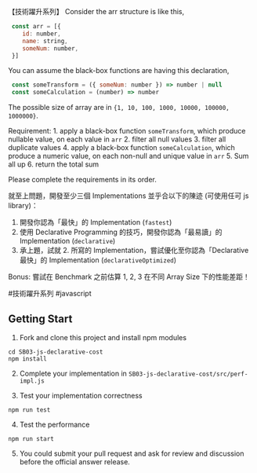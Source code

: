 【技術躍升系列】
Consider the arr structure is like this,
```js
 const arr = [{
    id: number,
    name: string,
    someNum: number,
 }]
```

You can assume the black-box functions are having this declaration,
```js
 const someTransform = ({ someNum: number }) => number | null
 const someCalculation = (number) => number
```

The possible size of array are in `{1, 10, 100, 1000, 10000, 100000, 1000000}`.

Requirement:
    1. apply a black-box function `someTransform`, which produce nullable value, on each value in `arr`
    2. filter all null values
    3. filter all duplicate values
    4. apply a black-box function `someCalculation`, which produce a numeric value, on each non-null and unique value in `arr`
    5. Sum all up
    6. return the total sum

Please complete the requirements in its order.

就至上問題，開發至少三個 Implementations 並乎合以下的陳迹 (可使用任可 js library)：

1. 開發你認為「最快」的 Implementation (`fastest`)
2. 使用 Declarative Programming 的技巧，開發你認為「最易讀」的 Implementation (`declarative`)
3. 承上題，試就 2. 所寫的 Implementation，嘗試優化至你認為「Declarative 最快」的 Implementation (`declarativeOptimized`)

Bonus: 嘗試在 Benchmark 之前估算 1, 2, 3 在不同 Array Size 下的性能差距！

\#技術躍升系列 \#javascript


## Getting Start

1. Fork and clone this project and install npm modules
```
cd SB03-js-declarative-cost
npm install
```

2. Complete your implementation in `SB03-js-declarative-cost/src/perf-impl.js`

3. Test your implementation correctness
```
npm run test
```

4. Test the performance
```
npm run start
```

5. You could submit your pull request and ask for review and discussion before the official answer release.

